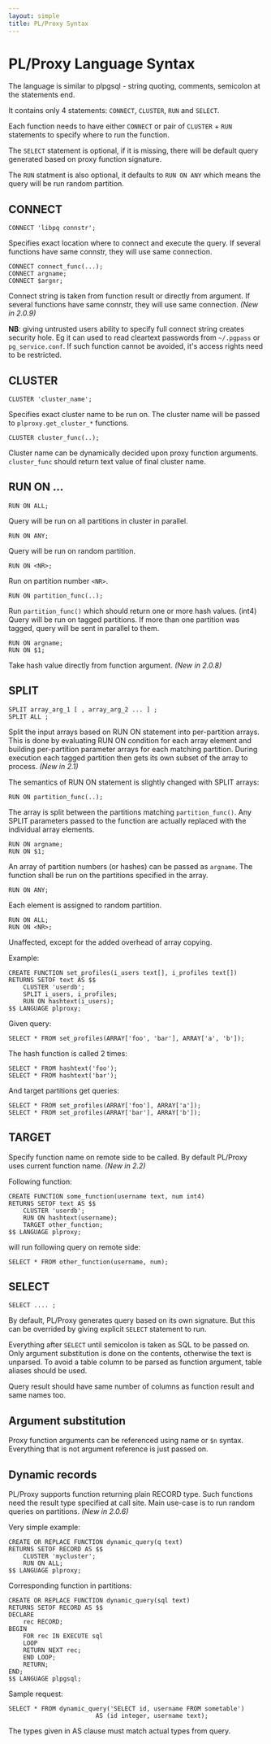 ```yaml
---
layout: simple
title: PL/Proxy Syntax
---
```


# PL/Proxy Language Syntax

The language is similar to plpgsql - string quoting, comments,
semicolon at the statements end.

It contains only 4 statements: `CONNECT`, `CLUSTER`, `RUN` and `SELECT`.

Each function needs to have either `CONNECT` or pair of `CLUSTER` + `RUN` statements
to specify where to run the function.

The `SELECT` statement is optional, if it is missing, there will be default
query generated based on proxy function signature.

The `RUN` statment is also optional, it defaults to `RUN ON ANY`
which means the query will be run random partition.

## CONNECT

    CONNECT 'libpq connstr';

Specifies exact location where to connect and execute the query.
If several functions have same connstr, they will use same connection.

    CONNECT connect_func(...);
    CONNECT argname;
    CONNECT $argnr;

Connect string is taken from function result or directly from argument.
If several functions have same connstr, they will use same connection.
_(New in 2.0.9)_

**NB**: giving untrusted users ability to specify full connect string creates
security hole.  Eg it can used to read cleartext passwords from `~/.pgpass`
or `pg_service.conf`.  If such function cannot be avoided, it's access rights
need to be restricted.


## CLUSTER

    CLUSTER 'cluster_name';

Specifies exact cluster name to be run on.  The cluster name will
be passed to `plproxy.get_cluster_*` functions.
 
    CLUSTER cluster_func(..);

Cluster name can be dynamically decided upon proxy function arguments.
`cluster_func` should return text value of final cluster name.

## RUN ON ...

    RUN ON ALL;

Query will be run on all partitions in cluster in parallel.

    RUN ON ANY;

Query will be run on random partition.

    RUN ON <NR>;

Run on partition number `<NR>`.

    RUN ON partition_func(..);

Run `partition_func()` which should return one or more hash values.  (int4)
Query will be run on tagged partitions.  If more than one partition was
tagged, query will be sent in parallel to them.

    RUN ON argname;
    RUN ON $1;

Take hash value directly from function argument.  _(New in 2.0.8)_


## SPLIT

    SPLIT array_arg_1 [ , array_arg_2 ... ] ;
    SPLIT ALL ;

Split the input arrays based on RUN ON statement into per-partition arrays.
This is done by evaluating RUN ON condition for each array element and building
per-partition parameter arrays for each matching partition. During execution
each tagged partition then gets its own subset of the array to process.
_(New in 2.1)_

The semantics of RUN ON statement is slightly changed with SPLIT arrays:

    RUN ON partition_func(..);

The array is split between the partitions matching `partition_func()`. Any
SPLIT parameters passed to the function are actually replaced with the
individual array elements.

    RUN ON argname;
    RUN ON $1;

An array of partition numbers (or hashes) can be passed as `argname`. The function
shall be run on the partitions specified in the array.

    RUN ON ANY;

Each element is assigned to random partition.

    RUN ON ALL;
    RUN ON <NR>;

Unaffected, except for the added overhead of array copying.

Example:

    CREATE FUNCTION set_profiles(i_users text[], i_profiles text[])
    RETURNS SETOF text AS $$
        CLUSTER 'userdb';
        SPLIT i_users, i_profiles;
        RUN ON hashtext(i_users);
    $$ LANGUAGE plproxy;

Given query:

    SELECT * FROM set_profiles(ARRAY['foo', 'bar'], ARRAY['a', 'b']);

The hash function is called 2 times:

    SELECT * FROM hashtext('foo');
    SELECT * FROM hashtext('bar');

And target partitions get queries:

    SELECT * FROM set_profiles(ARRAY['foo'], ARRAY['a']);
    SELECT * FROM set_profiles(ARRAY['bar'], ARRAY['b']);

## TARGET

Specify function name on remote side to be called.  By default
PL/Proxy uses current function name.  _(New in 2.2)_

Following function:

    CREATE FUNCTION some_function(username text, num int4)
    RETURNS SETOF text AS $$
        CLUSTER 'userdb';
        RUN ON hashtext(username);
        TARGET other_function;
    $$ LANGUAGE plproxy;

will run following query on remote side:

    SELECT * FROM other_function(username, num);

## SELECT

    SELECT .... ;

By default, PL/Proxy generates query based on its own signature.
But this can be overrided by giving explicit `SELECT` statement to run.

Everything after `SELECT` until semicolon is taken as SQL to be passed on.
Only argument substitution is done on the contents, otherwise the text
is unparsed.  To avoid a table column to be parsed as function argument,
table aliases should be used.

Query result should have same number of columns as function result
and same names too.

## Argument substitution

Proxy function arguments can be referenced using name or `$n` syntax.
Everything that is not argument reference is just passed on.

## Dynamic records

PL/Proxy supports function returning plain RECORD type.  Such functions
need the result type specified at call site.  Main use-case is to run
random queries on partitions. _(New in 2.0.6)_

Very simple example:

    CREATE OR REPLACE FUNCTION dynamic_query(q text)
    RETURNS SETOF RECORD AS $$
        CLUSTER 'mycluster';
        RUN ON ALL;
    $$ LANGUAGE plproxy;

Corresponding function in partitions:

    CREATE OR REPLACE FUNCTION dynamic_query(sql text)
    RETURNS SETOF RECORD AS $$
    DECLARE
        rec RECORD;
    BEGIN
        FOR rec IN EXECUTE sql
        LOOP
        RETURN NEXT rec;
        END LOOP;
        RETURN;
    END;
    $$ LANGUAGE plpgsql;

Sample request:

    SELECT * FROM dynamic_query('SELECT id, username FROM sometable')
                            AS (id integer, username text);

The types given in AS clause must match actual types from query.

